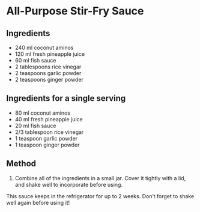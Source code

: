 # All-Purpose Stir-Fry Sauce

## Ingredients

- 240 ml coconut aminos
- 120 ml fresh pineapple juice
- 60 ml fish sauce
- 2 tablespoons rice vinegar
- 2 teaspoons garlic powder
- 2 teaspoons ginger powder

## Ingredients for a single serving

- 80 ml coconut aminos
- 40 ml fresh pineapple juice
- 20 ml fish sauce
- 2/3 tablespoon rice vinegar
- 1 teaspoon garlic powder
- 1 teaspoon ginger powder

## Method

1. Combine all of the ingredients in a small jar. Cover it tightly with a lid, and shake well to incorporate before using.

This sauce keeps in the refrigerator for up to 2 weeks. Don’t forget to shake well again before using it!
